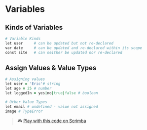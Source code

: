 # Variables

## Kinds of Variables

```ruby
# Variable Kinds
let user     # can be updated but not re-declared
var date     # can be updated and re-declared within its scope
const site   # can neither be updated nor re-declared
```

## Assign Values & Value Types

```ruby
# Assigning values
let user = 'Eric'# string
let age = 25 # number
let loggedIn = yes|no|true|false # boolean

# Other Value Types
let email # undefined - value not assigned
image # TypeError
```

> 🎮 [Play with this code on Scrimba](https://scrimba.com/c/cv8ZMgc6)

